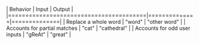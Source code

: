 | Behavior                               | Input        | Output       |
|========================================|==============|==============|
| Replace a whole word                   | "word"       | "other word" |
| Accounts for partial matches           | "cat"        | "cathedral"  |
| Accounts for odd user inputs           | "gReAt"      | "great"      |
